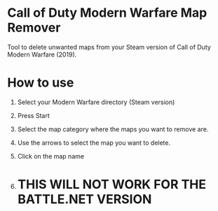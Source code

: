 # Call of Duty Modern Warfare Map Remover
Tool to delete unwanted maps from your Steam version of Call of Duty Modern Warfare (2019).

# How to use
1. Select your Modern Warfare directory (Steam version)
2. Press Start
3. Select the map category where the maps you want to remove are.
4. Use the arrows to select the map you want to delete.
5. Click on the map name

6. # THIS WILL NOT WORK FOR THE BATTLE.NET VERSION
